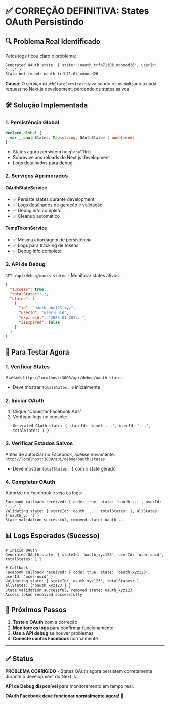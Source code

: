 # ✅ CORREÇÃO DEFINITIVA: States OAuth Persistindo

## 🔍 **Problema Real Identificado**

Pelos logs ficou claro o problema:
```
Generated OAuth state: { state: 'oauth_trfb71i0k_mdnocd26', userId: '...' }
State not found: oauth_trfb71i0k_mdnocd26
```

**Causa**: O serviço `OAuthStateService` estava sendo re-inicializado a cada request no Next.js development, perdendo os states salvos.

## 🛠️ **Solução Implementada**

### **1. Persistência Global**
```typescript
declare global {
  var __oauthStates: Map<string, OAuthState> | undefined;
}
```
- States agora persistem no `globalThis`
- Sobrevive aos reloads do Next.js development
- Logs detalhados para debug

### **2. Serviços Aprimorados**

#### **OAuthStateService**
- ✅ Persiste states durante development
- ✅ Logs detalhados de geração e validação
- ✅ Debug info completo
- ✅ Cleanup automático

#### **TempTokenService**
- ✅ Mesma abordagem de persistência
- ✅ Logs para tracking de tokens
- ✅ Debug info completo

### **3. API de Debug**
`GET /api/debug/oauth-states` - Monitorar states ativos:
```json
{
  "success": true,
  "totalStates": 1,
  "states": [
    {
      "id": "oauth_abc123_xyz",
      "userId": "user-uuid",
      "expiresAt": "2025-01-28T...",
      "isExpired": false
    }
  ]
}
```

## 🧪 **Para Testar Agora**

### **1. Verificar States**
Acesse: `http://localhost:3000/api/debug/oauth-states`
- Deve mostrar `totalStates: 0` inicialmente

### **2. Iniciar OAuth**
1. Clique "Conectar Facebook Ads"
2. Verifique logs no console:
   ```
   Generated OAuth state: { stateId: 'oauth_...', userId: '...', totalStates: 1 }
   ```

### **3. Verificar Estados Salvos**
Antes de autorizar no Facebook, acesse novamente:
`http://localhost:3000/api/debug/oauth-states`
- Deve mostrar `totalStates: 1` com o state gerado

### **4. Completar OAuth**
Autorize no Facebook e veja os logs:
```
Facebook callback received: { code: true, state: 'oauth_...', userId: '...' }
Validating state: { stateId: 'oauth_...', totalStates: 1, allStates: ['oauth_...'] }
State validation successful, removed state: oauth_...
```

## 📊 **Logs Esperados (Sucesso)**

```
# Início OAuth
Generated OAuth state: { stateId: 'oauth_xyz123', userId: 'user-uuid', totalStates: 1 }

# Callback
Facebook callback received: { code: true, state: 'oauth_xyz123', userId: 'user-uuid' }
Validating state: { stateId: 'oauth_xyz123', totalStates: 1, allStates: ['oauth_xyz123'] }
State validation successful, removed state: oauth_xyz123
Access token received successfully
```

## 🔄 **Próximos Passos**

1. **Teste o OAuth** com a correção
2. **Monitore os logs** para confirmar funcionamento
3. **Use a API debug** se houver problemas
4. **Conecte contas Facebook** normalmente

---

## ✅ **Status**

**PROBLEMA CORRIGIDO** - States OAuth agora persistem corretamente durante o development do Next.js.

**API de Debug disponível** para monitoramento em tempo real.

**OAuth Facebook deve funcionar normalmente agora!** 🚀
